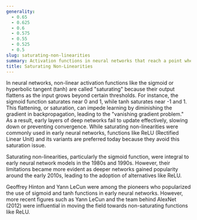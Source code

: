 ```yaml
---
generality:
  - 0.65
  - 0.625
  - 0.6
  - 0.575
  - 0.55
  - 0.525
  - 0.5
slug: saturating-non-linearities
summary: Activation functions in neural networks that reach a point where their output changes very little, or not at all, in response to large input values.
title: Saturating Non-Linearities
---
```


In neural networks, non-linear activation functions like the sigmoid or hyperbolic tangent (tanh) are called "saturating" because their output flattens as the input grows beyond certain thresholds. For instance, the sigmoid function saturates near 0 and 1, while tanh saturates near -1 and 1. This flattening, or saturation, can impede learning by diminishing the gradient in backpropagation, leading to the "vanishing gradient problem." As a result, early layers of deep networks fail to update effectively, slowing down or preventing convergence. While saturating non-linearities were commonly used in early neural networks, functions like ReLU (Rectified Linear Unit) and its variants are preferred today because they avoid this saturation issue.

Saturating non-linearities, particularly the sigmoid function, were integral to early neural network models in the 1980s and 1990s. However, their limitations became more evident as deeper networks gained popularity around the early 2010s, leading to the adoption of alternatives like ReLU.

Geoffrey Hinton and Yann LeCun were among the pioneers who popularized the use of sigmoid and tanh functions in early neural networks. However, more recent figures such as Yann LeCun and the team behind AlexNet (2012) were influential in moving the field towards non-saturating functions like ReLU.
